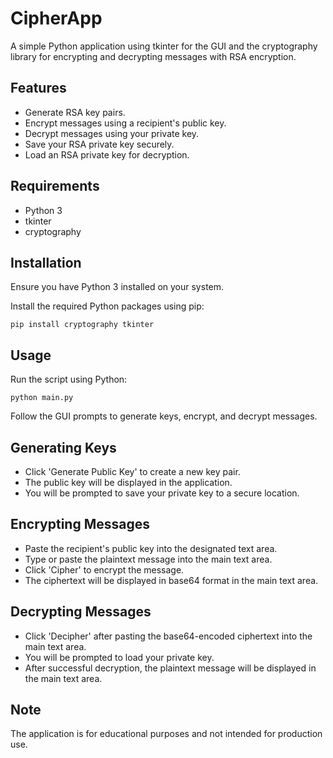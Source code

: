 
# CipherApp

A simple Python application using tkinter for the GUI and the cryptography library for encrypting and decrypting messages with RSA encryption.

## Features

- Generate RSA key pairs.
- Encrypt messages using a recipient's public key.
- Decrypt messages using your private key.
- Save your RSA private key securely.
- Load an RSA private key for decryption.

## Requirements

- Python 3
- tkinter
- cryptography

## Installation

Ensure you have Python 3 installed on your system.

Install the required Python packages using pip:

```
pip install cryptography tkinter
```

## Usage

Run the script using Python:

```
python main.py
```

Follow the GUI prompts to generate keys, encrypt, and decrypt messages.

## Generating Keys

- Click 'Generate Public Key' to create a new key pair.
- The public key will be displayed in the application.
- You will be prompted to save your private key to a secure location.

## Encrypting Messages

- Paste the recipient's public key into the designated text area.
- Type or paste the plaintext message into the main text area.
- Click 'Cipher' to encrypt the message.
- The ciphertext will be displayed in base64 format in the main text area.

## Decrypting Messages

- Click 'Decipher' after pasting the base64-encoded ciphertext into the main text area.
- You will be prompted to load your private key.
- After successful decryption, the plaintext message will be displayed in the main text area.

## Note

The application is for educational purposes and not intended for production use.
